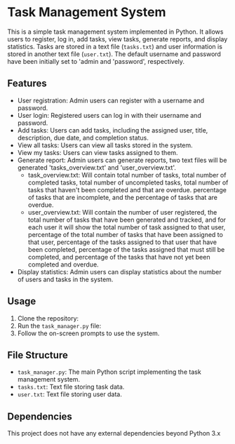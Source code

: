 # Task Management System

This is a simple task management system implemented in Python. It allows users to register, log in, add tasks, view tasks, generate reports, and display statistics. Tasks are stored in a text file (`tasks.txt`) and user information is stored in another text file (`user.txt`).
The default username and password have been initially set to 'admin and 'password', respectively.

## Features

- User registration: Admin users can register with a username and password.
- User login: Registered users can log in with their username and password.
- Add tasks: Users can add tasks, including the assigned user, title, description, due date, and completion status.
- View all tasks: Users can view all tasks stored in the system.
- View my tasks: Users can view tasks assigned to them.
- Generate report: Admin users can generate reports, two text files will be generated 'tasks_overview.txt' and 'user_overview.txt'.
  - task_overview.txt: Will contain total number of tasks, total number of completed tasks, total number of uncompleted tasks, total number of tasks that haven't been completed and that are overdue. percentage of tasks        that are incomplete, and the percentage of tasks that are overdue.
  - user_overview.txt: Will contain the number of user registered, the total number of tasks that have been generated and tracked, and for each user it will show the total number of task assigned to that user, percentage      of the total number of tasks that have been assigned to that user, percentage of the tasks assigned to that user that have been completed, percentage of the tasks assigned that must still be completed, and percentage      of the tasks that have not yet been completed and overdue.
- Display statistics: Admin users can display statistics about the number of users and tasks in the system.

## Usage

1. Clone the repository:
2. Run the `task_manager.py` file:
3. Follow the on-screen prompts to use the system.

## File Structure

- `task_manager.py`: The main Python script implementing the task management system.
- `tasks.txt`: Text file storing task data.
- `user.txt`: Text file storing user data.

## Dependencies

This project does not have any external dependencies beyond Python 3.x
